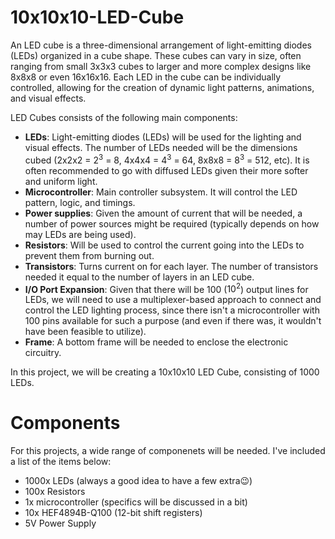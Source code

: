 # 10x10x10-LED-Cube


An LED cube is a three-dimensional arrangement of light-emitting diodes (LEDs) organized in a cube shape. These cubes can vary in size, often ranging from small 3x3x3 cubes to larger and more complex designs like 8x8x8 or even 16x16x16. Each LED in the cube can be individually controlled, allowing for the creation of dynamic light patterns, animations, and visual effects.

LED Cubes consists of the following main components:
- **LEDs**: Light-emitting diodes (LEDs) will be used for the lighting and visual effects. The number of LEDs needed will be the dimensions cubed (2x2x2 = $2^3$ = 8, 4x4x4 = $4^3$ = 64, 8x8x8 = $8^3$ = 512, etc). It is often recommended to go with diffused LEDs given their more softer and uniform light.
- **Microcontroller**: Main controller subsystem. It will control the LED pattern, logic, and timings.
- **Power supplies**:  Given the amount of current that will be needed, a number of power sources might be required (typically depends on how may LEDs are being used).
- **Resistors**: Will be used to control the current going into the LEDs to prevent them from burning out.
- **Transistors**: Turns current on for each layer. The number of transistors needed it equal to the number of layers in an LED cube.
- **I/O Port Expansion**: Given that there will be 100 ($10^2$) output lines for LEDs, we will need to use a multiplexer-based approach to connect and control the LED lighting process, since there isn't a microcontroller with 100 pins available for such a purpose (and even if there was, it wouldn't have been feasible to utilize). 
- **Frame**: A bottom frame will be needed to enclose the electronic circuitry.

In this project, we will be creating a 10x10x10 LED Cube, consisting of 1000 LEDs.

# Components
For this projects, a wide range of componenets will be needed. I've included a list of the items below:
- 1000x LEDs (always a good idea to have a few extra😉)
- 100x Resistors
- 1x microcontroller (specifics will be discussed in a bit)
- 10x HEF4894B-Q100 (12-bit shift registers)
- 5V Power Supply
